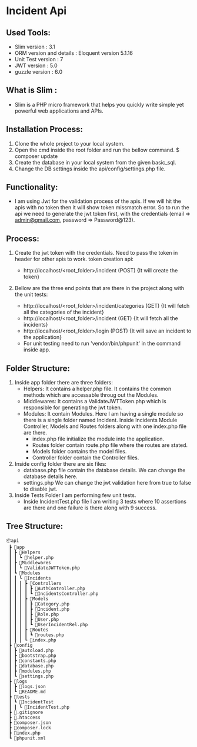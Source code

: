 # Incident Api

## Used Tools:
- Slim version : 3.1
- ORM version and details : Eloquent version 5.1.16
- Unit Test version  : 7
- JWT version : 5.0
- guzzle version  : 6.0


## What is Slim : 
- Slim is a PHP micro framework that helps you quickly write simple yet powerful web applications and APIs.


## Installation Process:
1. Clone the whole project to your local system.
2. Open the cmd inside the root folder and run the bellow command.
    $ composer update
3. Create the database in your local system from the given basic_sql.
4. Change the DB settings inside the api/config/settings.php file.

## Functionality:
- I am using Jwt for the validation process of the apis. If we will hit the apis with no token then it will show token missmatch error. So to run the api we need to generate the jwt token first, with the credentials (email => admin@gmail.com, password => Password@123).

## Process: 
1. Create the jwt token with the credentials. Need to pass the  token in header for other apis to work. token creation api:
	- http://localhost/<root_folder>/incident (POST) {It will create the token}
	
2. Bellow are the three end points that are there in the project along with the unit tests:
	- http://localhost/<root_folder>/incident/categories (GET) {It will fetch all the categories of the incident}
	- http://localhost/<root_folder>/incident (GET) {It will fetch all the incidents}
	- http://localhost/<root_folder>/login (POST) {It will save an incident to the application}
	- For unit testing need to run 'vendor/bin/phpunit' in the command inside app.
	
## Folder Structure:
1. Inside app folder there are three folders:
	- Helpers: It contains a helper.php file. It contains the common methods which are accessable throug out the Modules.
	- Middlewares: It contains a ValidateJWTToken.php which is responsible for generating the jwt token.
	- Modules: It contain Modules. Here I am having a single module so there is a single folder named Incident. Inside Incidents Module Controller, Models and Routes folders along with one index.php file are there.
		- index.php file initialize the module into the application.
		- Routes folder contain route.php file where the routes are stated.
		- Models folder contains the model files.
		- Controller folder contain the Controller files.
2. Inside config folder there are six files:
	- database.php file contain the database details. We can change the database details here.
	- settings.php We can change the jwt validation here from true to false to disable jwt.
3. Inside Tests Folder I am performing few unit tests.
	- Inside IncidentTest.php file I am writing 3 tests where 10 assertions are there and one failure is there along with 9 success.
	
## Tree Structure:
```
📦api
 ┣ 📂app
 ┃ ┣ 📂Helpers
 ┃ ┃ ┗ 📜helper.php
 ┃ ┣ 📂Middlewares
 ┃ ┃ ┗ 📜ValidateJWTToken.php
 ┃ ┗ 📂Modules
 ┃ ┃ ┗ 📂Incidents
 ┃ ┃ ┃ ┣ 📂Controllers
 ┃ ┃ ┃ ┃ ┣ 📜AuthController.php
 ┃ ┃ ┃ ┃ ┗ 📜IncidentsController.php
 ┃ ┃ ┃ ┣ 📂Models
 ┃ ┃ ┃ ┃ ┣ 📜Category.php
 ┃ ┃ ┃ ┃ ┣ 📜Incident.php
 ┃ ┃ ┃ ┃ ┣ 📜Role.php
 ┃ ┃ ┃ ┃ ┣ 📜User.php
 ┃ ┃ ┃ ┃ ┗ 📜UserIncidentRel.php
 ┃ ┃ ┃ ┣ 📂Routes
 ┃ ┃ ┃ ┃ ┗ 📜routes.php
 ┃ ┃ ┃ ┗ 📜index.php
 ┣ 📂config
 ┃ ┣ 📜autoload.php
 ┃ ┣ 📜bootstrap.php
 ┃ ┣ 📜constants.php
 ┃ ┣ 📜database.php
 ┃ ┣ 📜modules.php
 ┃ ┗ 📜settings.php
 ┣ 📂logs
 ┃ ┣ 📜logs.json
 ┃ ┗ 📜README.md
 ┣ 📂tests
 ┃ ┗ 📂IncidentTest
 ┃ ┃ ┗ 📜IncidentTest.php
 ┣ 📜.gitignore
 ┣ 📜.htaccess
 ┣ 📜composer.json
 ┣ 📜composer.lock
 ┣ 📜index.php
 ┗ 📜phpunit.xml
```
